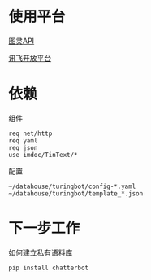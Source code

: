 
# 使用平台

[图灵API](http://www.tuling123.com/member/robot/index.jhtml)

[讯飞开放平台](https://console.xfyun.cn/app/myapp)

# 依赖

组件

```shell
req net/http
req yaml
req json
use imdoc/TinText/*
```

配置

```shell
~/datahouse/turingbot/config-*.yaml
~/datahouse/turingbot/template_*.json
```

# 下一步工作

如何建立私有语料库

```shell
pip install chatterbot
```

